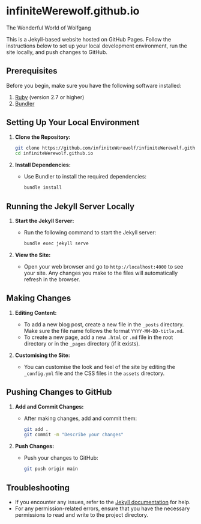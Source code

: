 # infiniteWerewolf.github.io

The Wonderful World of Wolfgang

This is a Jekyll-based website hosted on GitHub Pages. Follow the instructions below to set up your local development environment, run the site locally, and push changes to GitHub.

## Prerequisites

Before you begin, make sure you have the following software installed:

1. [Ruby](https://www.ruby-lang.org/en/downloads/) (version 2.7 or higher)
2. [Bundler](https://bundler.io/)

## Setting Up Your Local Environment

1. **Clone the Repository:**

   ```sh
   git clone https://github.com/infiniteWerewolf/infiniteWerewolf.github.io.git
   cd infiniteWerewolf.github.io
   ```

2. **Install Dependencies:**
   - Use Bundler to install the required dependencies:
     ```sh
     bundle install
     ```

## Running the Jekyll Server Locally

1. **Start the Jekyll Server:**

   - Run the following command to start the Jekyll server:
     ```sh
     bundle exec jekyll serve
     ```

2. **View the Site:**

   - Open your web browser and go to `http://localhost:4000` to see your site. Any changes you make to the files will automatically refresh in the browser.

## Making Changes

1. **Editing Content:**

   - To add a new blog post, create a new file in the `_posts` directory. Make sure the file name follows the format `YYYY-MM-DD-title.md`.
   - To create a new page, add a new `.html` or `.md` file in the root directory or in the `_pages` directory (if it exists).

2. **Customising the Site:**
   - You can customise the look and feel of the site by editing the `_config.yml` file and the CSS files in the `assets` directory.

## Pushing Changes to GitHub

1. **Add and Commit Changes:**

   - After making changes, add and commit them:
     ```sh
     git add .
     git commit -m "Describe your changes"
     ```

2. **Push Changes:**
   - Push your changes to GitHub:
     ```sh
     git push origin main
     ```

## Troubleshooting

- If you encounter any issues, refer to the [Jekyll documentation](https://jekyllrb.com/docs/) for help.
- For any permission-related errors, ensure that you have the necessary permissions to read and write to the project directory.
